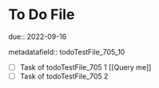# To Do File

due:: 2022-09-16

metadatafield:: todoTestFile_705\_10

- [ ] Task of todoTestFile_705 1 [[Query me]]
- [ ] Task of todoTestFile_705 2
